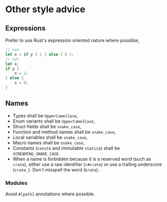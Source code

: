 # Other style advice

## Expressions

Prefer to use Rust's expression oriented nature where possible;

```rust
// use
let x = if y { 1 } else { 0 };
// not
let x;
if y {
    x = 1;
} else {
    x = 0;
}
```

## Names

* Types shall be `UpperCamelCase`,
* Enum variants shall be `UpperCamelCase`,
* Struct fields shall be `snake_case`,
* Function and method names shall be `snake_case`,
* Local variables shall be `snake_case`,
* Macro names shall be `snake_case`,
* Constants (`const`s and immutable `static`s) shall be `SCREAMING_SNAKE_CASE`.
* When a name is forbidden because it is a reserved word (such as `crate`),
  either use a raw identifier (`r#crate`) or use a trailing underscore
  (`crate_`). Don't misspell the word (`krate`).

### Modules

Avoid `#[path]` annotations where possible.
